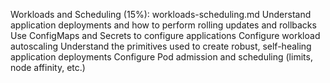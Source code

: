 Workloads and Scheduling (15%): workloads-scheduling.md
Understand application deployments and how to perform rolling updates and rollbacks
Use ConfigMaps and Secrets to configure applications
Configure workload autoscaling
Understand the primitives used to create robust, self-healing application deployments
Configure Pod admission and scheduling (limits, node affinity, etc.)
